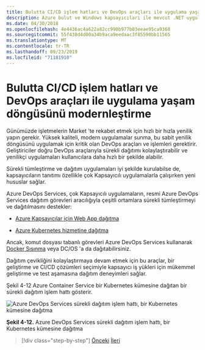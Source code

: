 ```yaml
---
title: Bulutta CI/CD işlem hatları ve DevOps araçları ile uygulama yaşam döngüsünü modernleştirme
description: Azure bulut ve Windows kapsayıcıları ile mevcut .NET uygulamalarını modernleştirin | Bulutta CI/CD işlem hatları ve DevOps araçları ile uygulamanızın yaşam döngüsünü modernleştirin
ms.date: 04/30/2018
ms.openlocfilehash: 4e4436ac4a622a82cc990b977b03eeae95ca9368
ms.sourcegitcommit: 55f438d4d00a34b9aca9eedaac3f85590bb11565
ms.translationtype: MT
ms.contentlocale: tr-TR
ms.lasthandoff: 09/23/2019
ms.locfileid: "71181910"
---
```

# <a name="modernize-your-apps-lifecycle-with-cicd-pipelines-and-devops-tools-in-the-cloud"></a>Bulutta CI/CD işlem hatları ve DevOps araçları ile uygulama yaşam döngüsünü modernleştirme

Günümüzde işletmelerin Market 'te rekabet etmek için hızlı bir hızla yenilik yapın gerekir. Yüksek kaliteli, modern uygulamalar sunma, bu sabit yenilik döngüsünü uygulamak için kritik olan DevOps araçları ve işlemleri gerektirir. Geliştiriciler doğru DevOps araçlarıyla sürekli dağıtımı kolaylaştırabilir ve yenilikçi uygulamaları kullanıcılara daha hızlı bir şekilde alabilir.

Sürekli tümleştirme ve dağıtım uygulamaları iyi şekilde kurulabilse de, kapsayıcıların tanıtımı özellikle çok Kapsayıcılı uygulamalarla çalışırken yeni hususlar sağlar.

Azure DevOps Services, çok Kapsayıcılı uygulamaların, resmi Azure DevOps Services dağıtım görevleri aracılığıyla çeşitli ortamlara sürekli tümleştirmeyi ve dağıtılmasını destekler:

- [Azure Kapsayıcılar için Web App dağıtma](https://docs.microsoft.com/azure/devops/pipelines/apps/cd/deploy-docker-webapp?tabs=dotnet-core)

- [Azure Kubernetes hizmetine dağıtma](https://docs.microsoft.com/azure/devops/pipelines/apps/cd/deploy-aks?tabs=dotnet-core)

Ancak, komut dosyası tabanlı görevleri Azure DevOps Services kullanarak [Docker Sısınma](https://blogs.msdn.microsoft.com/jcorioland/2016/11/29/full-ci-cd-pipeline-to-deploy-multi-containers-application-on-azure-container-service-docker-swarm-using-visual-studio-team-services/) veya DC/OS 'a da dağıtabilirsiniz.

Dağıtım çevikliğini kolaylaştırmaya devam etmek için bu araçlar, bir geliştirme ve CI/CD çözümleri seçimiyle kapsayıcı iş yükleri için mükemmel geliştirme ve test aşamasına dağıtım deneyimleri sağlar.

Şekil 4-12 Azure Container Service bir Kubernetes kümesine dağıtan bir sürekli dağıtım işlem hattı gösterir.

![Azure DevOps Services sürekli dağıtım işlem hattı, bir Kubernetes kümesine dağıtma](./media/image12.png)

**Şekil 4-12.** Azure DevOps Services sürekli dağıtım işlem hattı, bir Kubernetes kümesine dağıtma

>[!div class="step-by-step"]
>[Önceki](modernize-your-apps-with-monitoring-and-telemetry.md)
>[İleri](migrate-to-hybrid-cloud-scenarios.md)
